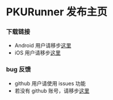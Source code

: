 # PKURunner 发布主页

### 下载链接
- Android 用户请移步[这里](https://github.com/pku-runner/pku-runner.github.io/blob/android/README.md)
- iOS 用户请移步[这里](https://github.com/pku-runner/pku-runner.github.io/blob/ios/README.md)

### bug 反馈
- github 用户请使用 issues 功能
- 若没有 github 账号，请移步[这里](https://pku-runner.github.io)
